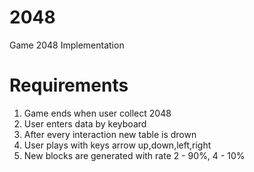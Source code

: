 # 2048
Game 2048 Implementation

# Requirements

1. Game ends when user collect 2048
2. User enters data by keyboard
3. After every interaction new table is drown
4. User plays with keys arrow up,down,left,right
5. New blocks are generated with rate 2 - 90%, 4 - 10%
